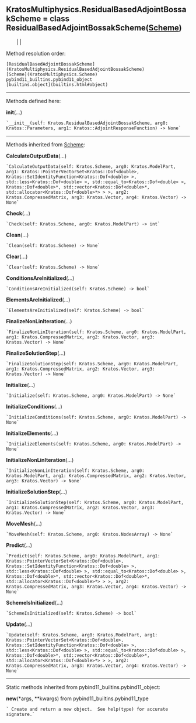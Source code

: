   
**KratosMultiphysics.ResidualBasedAdjointBossakScheme** = class
ResidualBasedAdjointBossakScheme([Scheme](KratosMultiphysics.Scheme))  
---  
`    `|   |

Method resolution order:

    [ResidualBasedAdjointBossakScheme](KratosMultiphysics.ResidualBasedAdjointBossakScheme)
    [Scheme](KratosMultiphysics.Scheme)
    pybind11_builtins.pybind11_object
    [builtins.object](builtins.html#object)

* * *

Methods defined here:  

**__init__**(...)

    `__init__(self: Kratos.ResidualBasedAdjointBossakScheme, arg0: Kratos::Parameters, arg1: Kratos::AdjointResponseFunction) -> None`

* * *

Methods inherited from [Scheme](KratosMultiphysics.Scheme):  

**CalculateOutputData**(...)

    `CalculateOutputData(self: Kratos.Scheme, arg0: Kratos.ModelPart, arg1: Kratos::PointerVectorSet<Kratos::Dof<double>, Kratos::SetIdentityFunction<Kratos::Dof<double> >, std::less<Kratos::Dof<double> >, std::equal_to<Kratos::Dof<double> >, Kratos::Dof<double>*, std::vector<Kratos::Dof<double>*, std::allocator<Kratos::Dof<double>*> > >, arg2: Kratos.CompressedMatrix, arg3: Kratos.Vector, arg4: Kratos.Vector) -> None`

**Check**(...)

    `Check(self: Kratos.Scheme, arg0: Kratos.ModelPart) -> int`

**Clean**(...)

    `Clean(self: Kratos.Scheme) -> None`

**Clear**(...)

    `Clear(self: Kratos.Scheme) -> None`

**ConditionsAreInitialized**(...)

    `ConditionsAreInitialized(self: Kratos.Scheme) -> bool`

**ElementsAreInitialized**(...)

    `ElementsAreInitialized(self: Kratos.Scheme) -> bool`

**FinalizeNonLinIteration**(...)

    `FinalizeNonLinIteration(self: Kratos.Scheme, arg0: Kratos.ModelPart, arg1: Kratos.CompressedMatrix, arg2: Kratos.Vector, arg3: Kratos.Vector) -> None`

**FinalizeSolutionStep**(...)

    `FinalizeSolutionStep(self: Kratos.Scheme, arg0: Kratos.ModelPart, arg1: Kratos.CompressedMatrix, arg2: Kratos.Vector, arg3: Kratos.Vector) -> None`

**Initialize**(...)

    `Initialize(self: Kratos.Scheme, arg0: Kratos.ModelPart) -> None`

**InitializeConditions**(...)

    `InitializeConditions(self: Kratos.Scheme, arg0: Kratos.ModelPart) -> None`

**InitializeElements**(...)

    `InitializeElements(self: Kratos.Scheme, arg0: Kratos.ModelPart) -> None`

**InitializeNonLinIteration**(...)

    `InitializeNonLinIteration(self: Kratos.Scheme, arg0: Kratos.ModelPart, arg1: Kratos.CompressedMatrix, arg2: Kratos.Vector, arg3: Kratos.Vector) -> None`

**InitializeSolutionStep**(...)

    `InitializeSolutionStep(self: Kratos.Scheme, arg0: Kratos.ModelPart, arg1: Kratos.CompressedMatrix, arg2: Kratos.Vector, arg3: Kratos.Vector) -> None`

**MoveMesh**(...)

    `MoveMesh(self: Kratos.Scheme, arg0: Kratos.NodesArray) -> None`

**Predict**(...)

    `Predict(self: Kratos.Scheme, arg0: Kratos.ModelPart, arg1: Kratos::PointerVectorSet<Kratos::Dof<double>, Kratos::SetIdentityFunction<Kratos::Dof<double> >, std::less<Kratos::Dof<double> >, std::equal_to<Kratos::Dof<double> >, Kratos::Dof<double>*, std::vector<Kratos::Dof<double>*, std::allocator<Kratos::Dof<double>*> > >, arg2: Kratos.CompressedMatrix, arg3: Kratos.Vector, arg4: Kratos.Vector) -> None`

**SchemeIsInitialized**(...)

    `SchemeIsInitialized(self: Kratos.Scheme) -> bool`

**Update**(...)

    `Update(self: Kratos.Scheme, arg0: Kratos.ModelPart, arg1: Kratos::PointerVectorSet<Kratos::Dof<double>, Kratos::SetIdentityFunction<Kratos::Dof<double> >, std::less<Kratos::Dof<double> >, std::equal_to<Kratos::Dof<double> >, Kratos::Dof<double>*, std::vector<Kratos::Dof<double>*, std::allocator<Kratos::Dof<double>*> > >, arg2: Kratos.CompressedMatrix, arg3: Kratos.Vector, arg4: Kratos.Vector) -> None`

* * *

Static methods inherited from pybind11_builtins.pybind11_object:  

**__new__**(*args, **kwargs) from pybind11_builtins.pybind11_type

    ` Create and return a new object.  See help(type) for accurate signature.`

